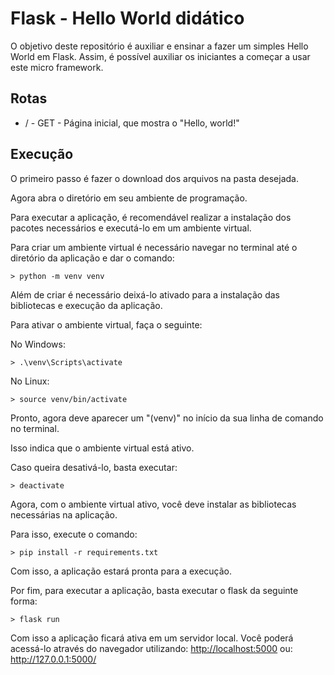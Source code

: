 # Flask - Hello World didático

O objetivo deste repositório é auxiliar e ensinar a fazer um simples Hello World em Flask.
Assim, é possível auxiliar os iniciantes a começar a usar este micro framework.

## Rotas
* / - GET - Página inicial, que mostra o "Hello, world!"

## Execução

O primeiro passo é fazer o download dos arquivos na pasta desejada.

Agora abra o diretório em seu ambiente de programação.

Para executar a aplicação, é recomendável realizar a instalação dos pacotes necessários e executá-lo em um ambiente virtual.

Para criar um ambiente virtual é necessário navegar no terminal até o diretório da aplicação e dar o comando:
```
> python -m venv venv
```

Além de criar é necessário deixá-lo ativado para a instalação das bibliotecas e execução da aplicação.

Para ativar o ambiente virtual, faça o  seguinte:

No Windows:

```
> .\venv\Scripts\activate
```
    
No Linux:
    
```
> source venv/bin/activate
```

Pronto, agora deve aparecer um "(venv)" no início da sua linha de comando no terminal. 

Isso indica que o ambiente virtual está ativo.

Caso queira desativá-lo, basta executar:
```
> deactivate
```


Agora, com o ambiente virtual ativo, você deve instalar as bibliotecas necessárias na aplicação.

Para isso, execute o comando:
```
> pip install -r requirements.txt
```

Com isso, a aplicação estará pronta para a execução.



Por fim, para executar a aplicação, basta executar o flask da seguinte forma:
```
> flask run
```

Com isso a aplicação ficará ativa em um servidor local. Você poderá acessá-lo através do navegador utilizando:
    <http://localhost:5000>
ou:
    <http://127.0.0.1:5000/>
